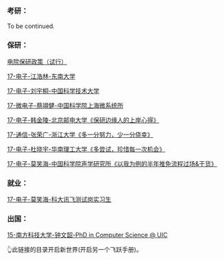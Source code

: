 ### 考研：

To be continued.

### 保研：

[电院保研政策（试行）](升学就业/电子信息工程学院/电院保研概述.md)

[17-电子-江浩林-东南大学](升学就业/电子信息工程学院/17-电子信息工程-江浩林.md)

[17-电子-刘宇桐-中国科学技术大学](升学就业/电子信息工程学院/17-电子信息工程-刘宇桐.md)

[17-微电子-蔡翊健-中国科学院上海微系统所](升学就业/电子信息工程学院/17-微电子科学与工程-蔡翊健.md)

[17-电子-韩金陵-北京邮电大学《保研边缘人的上岸心得》](升学就业/电子信息工程学院/17-电子信息工程-韩金陵.md)

[17-通信-张荣广-浙江大学《多一分努力，少一分侥幸》](升学就业/电子信息工程学院/17-通信工程-张荣广.md)

[17-电子-杜晓宇-华南理工大学《多尝试，珍惜每一次机会》](升学就业/电子信息工程学院/17-电子信息工程-杜晓宇.md)

[17-电子-莫笑海-中国科学院声学研究所《以我为例的半年推免流程过场&干货》](升学就业/电子信息工程学院/17-电子信息工程-莫笑海.md)

### 就业：

[17-电子-莫笑海-科大讯飞测试岗实习生](升学就业/电子信息工程学院/17-电子信息工程-莫笑海2.md)

### 出国：

[15-南方科技大学-钟文韶-PhD in Computer Science @ UIC](https://sustech-application.github.io/2020-Fall/#/grad-application/electronic-and-electrical-engineering/communication-engineering/[US]-15-zhongwenzhao)

👆️此链接的目录开启新世界(开启另一个飞跃手册)。
